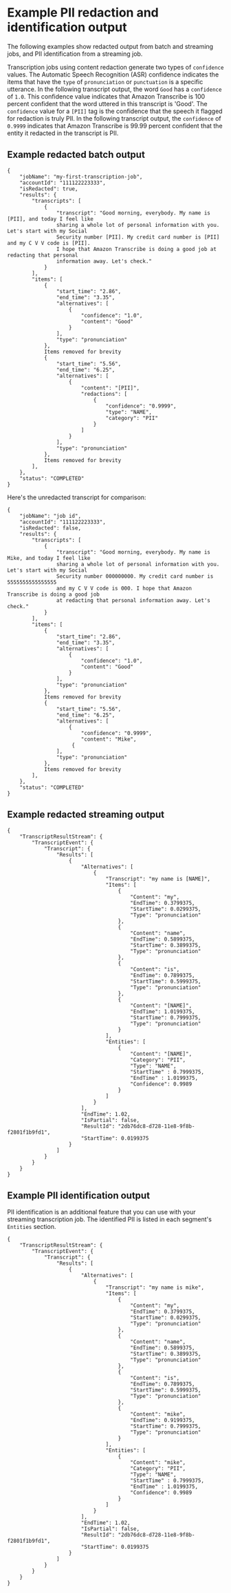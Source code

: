# Example PII redaction and identification output<a name="pii-redaction-output"></a>

The following examples show redacted output from batch and streaming jobs, and PII identification from a streaming job\.

Transcription jobs using content redaction generate two types of `confidence` values\. The Automatic Speech Recognition \(ASR\) confidence indicates the items that have the `type` of `pronunciation` or `punctuation` is a specific utterance\. In the following transcript output, the word `Good` has a `confidence` of `1.0`\. This confidence value indicates that Amazon Transcribe is 100 percent confident that the word uttered in this transcript is 'Good'\. The `confidence` value for a `[PII]` tag is the confidence that the speech it flagged for redaction is truly PII\. In the following transcript output, the `confidence` of `0.9999` indicates that Amazon Transcribe is 99\.99 percent confident that the entity it redacted in the transcript is PII\.

## Example redacted batch output<a name="pii-redaction-output-batch"></a>

```
{
    "jobName": "my-first-transcription-job",
    "accountId": "111122223333",
    "isRedacted": true,
    "results": {
        "transcripts": [
            {
                "transcript": "Good morning, everybody. My name is [PII], and today I feel like
                sharing a whole lot of personal information with you. Let's start with my Social 
                Security number [PII]. My credit card number is [PII] and my C V V code is [PII].
                I hope that Amazon Transcribe is doing a good job at redacting that personal 
                information away. Let's check."
            }
        ],
        "items": [
            {
                "start_time": "2.86",
                "end_time": "3.35",
                "alternatives": [
                    {
                        "confidence": "1.0",
                        "content": "Good"
                    }
                ],
                "type": "pronunciation"
            },
            Items removed for brevity
            {
                "start_time": "5.56",
                "end_time": "6.25",
                "alternatives": [
                    {
                        "content": "[PII]",
                        "redactions": [
                            {
                                "confidence": "0.9999",
                                "type": "NAME",
                                "category": "PII"
                            }
                        ]
                    }
                ],
                "type": "pronunciation"
            },
            Items removed for brevity
        ],
    },
    "status": "COMPLETED"
}
```

Here's the unredacted transcript for comparison:

```
{
    "jobName": "job id",
    "accountId": "111122223333",
    "isRedacted": false,
    "results": {
        "transcripts": [
            {
                "transcript": "Good morning, everybody. My name is Mike, and today I feel like
                sharing a whole lot of personal information with you. Let's start with my Social 
                Security number 000000000. My credit card number is 5555555555555555 
                and my C V V code is 000. I hope that Amazon Transcribe is doing a good job 
                at redacting that personal information away. Let's check."
            }
        ],
        "items": [
            {
                "start_time": "2.86",
                "end_time": "3.35",
                "alternatives": [
                    {
                        "confidence": "1.0",
                        "content": "Good"
                    }
                ],
                "type": "pronunciation"
            },
            Items removed for brevity
            {
                "start_time": "5.56",
                "end_time": "6.25",
                "alternatives": [
                    {
                        "confidence": "0.9999",
                        "content": "Mike",
                     {                        
                ],
                "type": "pronunciation"
            },
            Items removed for brevity
        ],
    },
    "status": "COMPLETED"
}
```

## Example redacted streaming output<a name="pii-redaction-output-stream"></a>

```
{
    "TranscriptResultStream": {
        "TranscriptEvent": {
            "Transcript": {
                "Results": [
                    {
                        "Alternatives": [
                            {
                                "Transcript": "my name is [NAME]",
                                "Items": [
                                    {
                                        "Content": "my",
                                        "EndTime": 0.3799375,
                                        "StartTime": 0.0299375,
                                        "Type": "pronunciation"
                                    },
                                    {
                                        "Content": "name",
                                        "EndTime": 0.5899375,
                                        "StartTime": 0.3899375,
                                        "Type": "pronunciation"
                                    },
                                    {
                                        "Content": "is",
                                        "EndTime": 0.7899375,
                                        "StartTime": 0.5999375,
                                        "Type": "pronunciation"
                                    },
                                    {
                                        "Content": "[NAME]",
                                        "EndTime": 1.0199375,
                                        "StartTime": 0.7999375,
                                        "Type": "pronunciation"
                                    }
                                ],
                                "Entities": [
                                    {
                                        "Content": "[NAME]",
                                        "Category": "PII",
                                        "Type": "NAME",
                                        "StartTime" : 0.7999375,
                                        "EndTime" : 1.0199375,
                                        "Confidence": 0.9989
                                    }
                                ]
                            }
                        ],
                        "EndTime": 1.02,
                        "IsPartial": false,
                        "ResultId": "2db76dc8-d728-11e8-9f8b-f2801f1b9fd1",
                        "StartTime": 0.0199375
                    }
                ]
            }
        }
    }
}
```

## Example PII identification output<a name="pii-redaction-output-id"></a>

PII identification is an additional feature that you can use with your streaming transcription job\. The identified PII is listed in each segment's `Entities` section\.

```
{
    "TranscriptResultStream": {
        "TranscriptEvent": {
            "Transcript": {
                "Results": [
                    {
                        "Alternatives": [
                            {
                                "Transcript": "my name is mike",
                                "Items": [
                                    {
                                        "Content": "my",
                                        "EndTime": 0.3799375,
                                        "StartTime": 0.0299375,
                                        "Type": "pronunciation"
                                    },
                                    {
                                        "Content": "name",
                                        "EndTime": 0.5899375,
                                        "StartTime": 0.3899375,
                                        "Type": "pronunciation"
                                    },
                                    {
                                        "Content": "is",
                                        "EndTime": 0.7899375,
                                        "StartTime": 0.5999375,
                                        "Type": "pronunciation"
                                    },
                                    {
                                        "Content": "mike",
                                        "EndTime": 0.9199375,
                                        "StartTime": 0.7999375,
                                        "Type": "pronunciation"                                    
                                    }
                                ],
                                "Entities": [
                                    {
                                        "Content": "mike",
                                        "Category": "PII",
                                        "Type": "NAME",
                                        "StartTime" : 0.7999375,
                                        "EndTime" : 1.0199375,
                                        "Confidence": 0.9989
                                    }
                                ]
                            }
                        ],
                        "EndTime": 1.02,
                        "IsPartial": false,
                        "ResultId": "2db76dc8-d728-11e8-9f8b-f2801f1b9fd1",
                        "StartTime": 0.0199375
                    }
                ]
            }
        }
    }
}
```